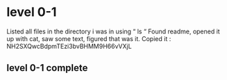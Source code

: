 # level 0-1
Listed all files in the directory i was in using “ ls “
Found readme, opened it up with cat, saw some text, figured that was it.
Copied it : NH2SXQwcBdpmTEzi3bvBHMM9H66vVXjL
## level 0-1 complete
